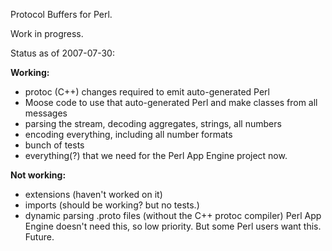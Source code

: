 Protocol Buffers for Perl.

Work in progress.

Status as of 2007-07-30:

**Working:**

  * protoc (C++) changes required to emit auto-generated Perl
  * Moose code to use that auto-generated Perl and make classes from all messages
  * parsing the stream, decoding aggregates, strings, all numbers
  * encoding everything, including all number formats
  * bunch of tests
  * everything(?) that we need for the Perl App Engine project now.

**Not working:**

  * extensions (haven't worked on it)
  * imports (should be working? but no tests.)
  * dynamic parsing .proto files (without the C++ protoc compiler)  Perl App Engine doesn't need this, so low priority.  But some Perl users want this.  Future.